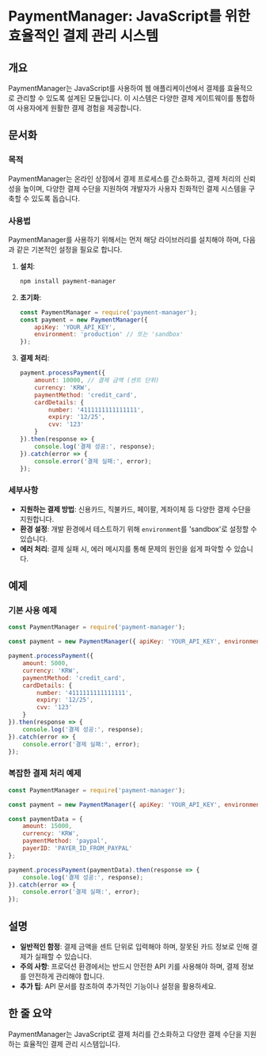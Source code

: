 <!--
Meta Description: # PaymentManager: JavaScript를 위한 효율적인 결제 관리 시스템 ## 개요 PaymentManager는 JavaScript를 사용하여 웹 애플리케이션에서 결제를 효율적으로 관리할 수 있도록 설계된 모듈입니다. 이 시스템은 다양한 결제 게이트웨이를 ...
Meta Keywords: payment, error, paymentmanager, const, response
-->

# PaymentManager: JavaScript를 위한 효율적인 결제 관리 시스템

## 개요
PaymentManager는 JavaScript를 사용하여 웹 애플리케이션에서 결제를 효율적으로 관리할 수 있도록 설계된 모듈입니다. 이 시스템은 다양한 결제 게이트웨이를 통합하여 사용자에게 원활한 결제 경험을 제공합니다.

## 문서화

### 목적
PaymentManager는 온라인 상점에서 결제 프로세스를 간소화하고, 결제 처리의 신뢰성을 높이며, 다양한 결제 수단을 지원하여 개발자가 사용자 친화적인 결제 시스템을 구축할 수 있도록 돕습니다.

### 사용법
PaymentManager를 사용하기 위해서는 먼저 해당 라이브러리를 설치해야 하며, 다음과 같은 기본적인 설정을 필요로 합니다.

1. **설치**:
   ```bash
   npm install payment-manager
   ```

2. **초기화**:
   ```javascript
   const PaymentManager = require('payment-manager');
   const payment = new PaymentManager({
       apiKey: 'YOUR_API_KEY',
       environment: 'production' // 또는 'sandbox'
   });
   ```

3. **결제 처리**:
   ```javascript
   payment.processPayment({
       amount: 10000, // 결제 금액 (센트 단위)
       currency: 'KRW',
       paymentMethod: 'credit_card',
       cardDetails: {
           number: '4111111111111111',
           expiry: '12/25',
           cvv: '123'
       }
   }).then(response => {
       console.log('결제 성공:', response);
   }).catch(error => {
       console.error('결제 실패:', error);
   });
   ```

### 세부사항
- **지원하는 결제 방법**: 신용카드, 직불카드, 페이팔, 계좌이체 등 다양한 결제 수단을 지원합니다.
- **환경 설정**: 개발 환경에서 테스트하기 위해 `environment`를 'sandbox'로 설정할 수 있습니다.
- **에러 처리**: 결제 실패 시, 에러 메시지를 통해 문제의 원인을 쉽게 파악할 수 있습니다.

## 예제
### 기본 사용 예제
```javascript
const PaymentManager = require('payment-manager');

const payment = new PaymentManager({ apiKey: 'YOUR_API_KEY', environment: 'sandbox' });

payment.processPayment({
    amount: 5000,
    currency: 'KRW',
    paymentMethod: 'credit_card',
    cardDetails: {
        number: '4111111111111111',
        expiry: '12/25',
        cvv: '123'
    }
}).then(response => {
    console.log('결제 성공:', response);
}).catch(error => {
    console.error('결제 실패:', error);
});
```

### 복잡한 결제 처리 예제
```javascript
const PaymentManager = require('payment-manager');

const payment = new PaymentManager({ apiKey: 'YOUR_API_KEY', environment: 'production' });

const paymentData = {
    amount: 15000,
    currency: 'KRW',
    paymentMethod: 'paypal',
    payerID: 'PAYER_ID_FROM_PAYPAL'
};

payment.processPayment(paymentData).then(response => {
    console.log('결제 성공:', response);
}).catch(error => {
    console.error('결제 실패:', error);
});
```

## 설명
- **일반적인 함정**: 결제 금액을 센트 단위로 입력해야 하며, 잘못된 카드 정보로 인해 결제가 실패할 수 있습니다.
- **주의 사항**: 프로덕션 환경에서는 반드시 안전한 API 키를 사용해야 하며, 결제 정보를 안전하게 관리해야 합니다.
- **추가 팁**: API 문서를 참조하여 추가적인 기능이나 설정을 활용하세요.

## 한 줄 요약
PaymentManager는 JavaScript로 결제 처리를 간소화하고 다양한 결제 수단을 지원하는 효율적인 결제 관리 시스템입니다.